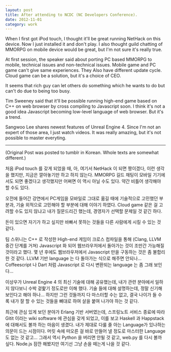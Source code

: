 ```yaml
---
layout: post
title: After attending to NCDC (NC Developers Conference).
date: 2012-11-01
category: work
---
```


When I first got iPod touch, I thought it'll be great running NetHack on this device.
Now I just installed it and don't play.
I also thought guild chatting of MMORPG on mobile device would be great,
but I'm not sure it's really true.

At first session, the speaker said about porting PC based MMORPG to mobile, technical issues and non-technical issues.
Mobile game and PC game can't give same experiences. They Also have different update cycle.
Cloud game can be a solution, but it's a choice of CEO.

It seems that rich guy can let others do something which he wants to do but can't do due to being too busy.

Tim Sweeney said that it'll be possible running high-end game based on C++ on web browser by cross compiling to Javascript soon.
I think it's not a good idea Javascript becoming low-level language of web browser. But it's a trend.

Sangwoo Lee shares newest features of Unreal Engine 4. Since I'm not an expert of those area, I just watch videos.
It was really amazing, but it's not possible to master everyting.


---
(Original Post was posted to tumblr in Korean. Whole texts are somewhat different.)

처음 iPod touch 를 갖게 되었을 때, 아, 여기서 NetHack 이 되면 짱이겠다, 이런 생각을 했지만, 지금은 깔아놓기만 하고 하지 않는다. MMORPG 길드 채팅이 모바일 기기에서도 되면 좋겠다고 생각했지만 어쩌면 이 역시 아닐 수도 있다. 약간 비틀어 생각해야 할 수도 있다.

오전에 들어간 강연에서 PC게임을 모바일로 그대로 옮길 때에 기술적으로 고민했던 부분과, 기술 외적으로 고민해야 할 부분에 대해 이야기 하였다. Cloud game 같은 걸 고려할 수도 있지 않냐고 내가 질문드리긴 했는데, 경영자가 선택할 문제일 것 같긴 하다.

돈이 있으면 자기가 하고 싶지만 바빠서 못하는 것들을 다른 사람에게 시킬 수 있는 것 같다.

팀 스위니는 C++ 로 작성한 High-end 게임이 크로스 컴파일을 통해 (Clang, LLVM 중간 단계를 거쳐) Javascript 화 되어 웹브라우저에서 돌아가는 것이 조만간 가능해질 것이라고 했다. 몇 년 후에도 웹브라우저에서 Javascript 만을 구동하는 것은 좀 불합리한 것 같다. LLVM 기반 language 는 다 돌아가는 식으로 해주면 안되나… Coffeescript 나 Dart 처럼 Javascript 로 다시 변환되는 language 는 좀 그래 보인다… 

이상우가 Unreal Engine 4 의 최신 기술에 대해 공유했는데, 내가 관련 분야에서 일하지 않다보니 수박 겉핥기 정도로만 이해 했다. 기술 들에 대해 설명하는데, 정말 신기해보인다고 해야 하나… 하지만 그런 것들까지 다 마스터할 수는 없고, 결국 나이가 들 수록 내가 잘 할 수 있는 것들을 뼈대로 하여 살을 붙여 나가야 하는 것 같다.

최근에 관심 있게 보던 분야가 Erlang 기반 서버였는데, 스프링노트 서비스 종료에 따라 Gitit 이라는 wiki software 에 관심을 갖게 되었고, 이를 보고 Haskell 과 Happstack 에 대해서도 볼까 하는 마음이 생겼다. 내가 제대로 다룰 줄 아는 Language가 있나하는 의문이 드는 시점이다. 머릿 속에 떠오른 걸 바로 만들어 낼 정도로 마스터한 Language 도 없는 것 같고… 그래서 역시 Python 을 버리면 안될 것 같고, web.py 를 다시 볼까 싶다. Node.js 잠깐 해봤지만 여기선 그냥 손을 떼는게 나을 것 같다.
